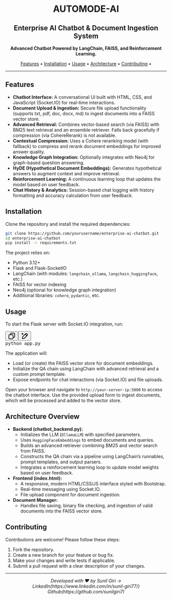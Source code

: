 <h1 align="center">AUTOMODE-AI</h1>
<h2 align="center">Enterprise AI Chatbot & Document Ingestion System</h2>

<p align="center">
  <strong>Advanced Chatbot Powered by LangChain, FAISS, and Reinforcement Learning.</strong>
</p>

<p align="center">
  <a href="#features">Features</a> •
  <a href="#installation">Installation</a> •
  <a href="#usage">Usage</a> •
  <a href="#architecture">Architecture</a> •
  <a href="#contributing">Contributing</a> •
</p>

<hr>

<h2 id="features">Features</h2>

<ul>
  <li><strong>Chatbot Interface:</strong> A conversational UI built with HTML, CSS, and JavaScript (Socket.IO) for real-time interactions.</li>
  <li><strong>Document Upload & Ingestion:</strong> Secure file upload functionality (supports txt, pdf, doc, docx, md) to ingest documents into a FAISS vector store.</li>
  <li><strong>Advanced Retrieval:</strong> Combines vector-based search (via FAISS) with BM25 text retrieval and an ensemble retriever. Falls back gracefully if compression (via CohereRerank) is not available.</li>
  <li><strong>Contextual Compression:</strong> Uses a Cohere reranking model (with fallback) to compress and rerank document embeddings for improved answer quality.</li>
  <li><strong>Knowledge Graph Integration:</strong> Optionally integrates with Neo4j for graph-based question answering.</li>
  <li><strong>HyDE (Hypothetical Document Embeddings):</strong> Generates hypothetical answers to augment context and improve retrieval.</li>
  <li><strong>Reinforcement Learning:</strong> A continuous learning loop that updates the model based on user feedback.</li>
  <li><strong>Chat History & Analytics:</strong> Session-based chat logging with history formatting and accuracy calculation from user feedback.</li>
</ul>

<h2 id="installation">Installation</h2>

<p>Clone the repository and install the required dependencies:</p>

```bash
git clone https://github.com/yourusername/enterprise-ai-chatbot.git
cd enterprise-ai-chatbot
pip install -r requirements.txt
```


<p>The project relies on:</p>
<ul>
  <li>Python 3.12+</li>
  <li>Flask and Flask-SocketIO</li>
  <li>LangChain (with modules: <code>langchain_ollama</code>, <code>langchain_huggingface</code>, etc.)</li>
  <li>FAISS for vector indexing</li>
  <li>Neo4j (optional for knowledge graph integration)</li>
  <li>Additional libraries: <code>cohere</code>, <code>pydantic</code>, etc.</li>
</ul>
<h2 id="usage">Usage</h2>
<p>To start the Flask server with Socket.IO integration, run:</p>
<pre class="!overflow-visible"><div class="contain-inline-size rounded-md border-[0.5px] border-token-border-medium relative bg-token-sidebar-surface-primary dark:bg-gray-950"><div class="flex items-center text-token-text-secondary px-4 py-2 text-xs font-sans justify-between rounded-t-md h-9 bg-token-sidebar-surface-primary dark:bg-token-main-surface-secondary select-none"></div><div class="sticky top-9 md:top-[5.75rem]"><div class="absolute bottom-0 right-2 flex h-9 items-center"><div class="flex items-center rounded bg-token-sidebar-surface-primary px-2 font-sans text-xs text-token-text-secondary dark:bg-token-main-surface-secondary"><span class="" data-state="closed"><button class="flex gap-1 items-center select-none px-4 py-1" aria-label="Copy"><svg width="24" height="24" viewBox="0 0 24 24" fill="none" xmlns="http://www.w3.org/2000/svg" class="icon-xs"><path fill-rule="evenodd" clip-rule="evenodd" d="M7 5C7 3.34315 8.34315 2 10 2H19C20.6569 2 22 3.34315 22 5V14C22 15.6569 20.6569 17 19 17H17V19C17 20.6569 15.6569 22 14 22H5C3.34315 22 2 20.6569 2 19V10C2 8.34315 3.34315 7 5 7H7V5ZM9 7H14C15.6569 7 17 8.34315 17 10V15H19C19.5523 15 20 14.5523 20 14V5C20 4.44772 19.5523 4 19 4H10C9.44772 4 9 4.44772 9 5V7ZM5 9C4.44772 9 4 9.44772 4 10V19C4 19.5523 4.44772 20 5 20H14C14.5523 20 15 19.5523 15 19V10C15 9.44772 14.5523 9 14 9H5Z" fill="currentColor"></path></svg></button></span><span class="" data-state="closed"><button class="flex select-none items-center gap-1"><svg width="24" height="24" viewBox="0 0 24 24" fill="none" xmlns="http://www.w3.org/2000/svg" class="icon-xs"><path d="M2.5 5.5C4.3 5.2 5.2 4 5.5 2.5C5.8 4 6.7 5.2 8.5 5.5C6.7 5.8 5.8 7 5.5 8.5C5.2 7 4.3 5.8 2.5 5.5Z" fill="currentColor" stroke="currentColor" stroke-linecap="round" stroke-linejoin="round"></path><path d="M5.66282 16.5231L5.18413 19.3952C5.12203 19.7678 5.09098 19.9541 5.14876 20.0888C5.19933 20.2067 5.29328 20.3007 5.41118 20.3512C5.54589 20.409 5.73218 20.378 6.10476 20.3159L8.97693 19.8372C9.72813 19.712 10.1037 19.6494 10.4542 19.521C10.7652 19.407 11.0608 19.2549 11.3343 19.068C11.6425 18.8575 11.9118 18.5882 12.4503 18.0497L20 10.5C21.3807 9.11929 21.3807 6.88071 20 5.5C18.6193 4.11929 16.3807 4.11929 15 5.5L7.45026 13.0497C6.91175 13.5882 6.6425 13.8575 6.43197 14.1657C6.24513 14.4392 6.09299 14.7348 5.97903 15.0458C5.85062 15.3963 5.78802 15.7719 5.66282 16.5231Z" stroke="currentColor" stroke-width="2" stroke-linecap="round" stroke-linejoin="round"></path><path d="M14.5 7L18.5 11" stroke="currentColor" stroke-width="2" stroke-linecap="round" stroke-linejoin="round"></path></svg></button></span></div></div></div><div class="overflow-y-auto p-4" dir="ltr"><span>python app.py</span></div></div></pre>


<p>The application will:</p>
<ul>
  <li>Load (or create) the FAISS vector store for document embeddings.</li>
  <li>Initialize the QA chain using LangChain with advanced retrieval and a custom prompt template.</li>
  <li>Expose endpoints for chat interactions (via Socket.IO) and file uploads.</li>
</ul>
<p>Open your browser and navigate to <code>http://your-server-ip:5000</code> to access the chatbot interface. Use the provided upload form to ingest documents, which will be processed and added to the vector store.</p>
<h2 id="architecture">Architecture Overview</h2>
<ul>
  <li>
    <strong>Backend (chatbot_backend.py):</strong>
    <ul>
      <li>Initializes the LLM (<code>OllamaLLM</code>) with specified parameters.</li>
      <li>Uses <code>HuggingFaceEmbeddings</code> to embed documents and queries.</li>
      <li>Builds an advanced retriever combining BM25 and vector search from FAISS.</li>
      <li>Constructs the QA chain via a pipeline using LangChain’s runnables, prompt templates, and output parsers.</li>
      <li>Integrates a reinforcement learning loop to update model weights based on user feedback.</li>
    </ul>
  </li>
  <li>
    <strong>Frontend (index.html):</strong>
    <ul>
      <li>A responsive, modern HTML/CSS/JS interface styled with Bootstrap.</li>
      <li>Real-time messaging using Socket.IO.</li>
      <li>File upload component for document ingestion.</li>
    </ul>
  </li>
  <li>
    <strong>Document Manager:</strong>
    <ul>
      <li>Handles file saving, binary file checking, and ingestion of valid documents into the FAISS vector store.</li>
    </ul>
  </li>
</ul>
<h2 id="contributing">Contributing</h2>
<p>Contributions are welcome! Please follow these steps:</p>
<ol>
  <li>Fork the repository.</li>
  <li>Create a new branch for your feature or bug fix.</li>
  <li>Make your changes and write tests if applicable.</li>
  <li>Submit a pull request with a clear description of your changes.</li>
</ol>
<hr>
<p align="center">
  <em>Developed with ❤️ by Sunil Giri -> LinkedIn(https://www.linkedin.com/in/sunil-giri77/) Github(https://github.com/sunilgiri7)</em>
</p>
